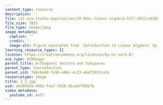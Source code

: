 ```yaml
---
content_type: resource
description: ''
file: /ol-ocw-studio-app/courses/18-06sc-linear-algebra-fall-2011/e63892dd4902faa7743895cabff081fb_2_1.jpg
file_size: 7825
file_type: image/jpeg
image_metadata:
  caption: ''
  credit: ''
  image-alt: Figure excerpted from 'Introduction to Linear Algebra' by G.S. Strang
learning_resource_types: []
license: https://creativecommons.org/licenses/by-nc-sa/4.0/
ocw_type: OCWImage
parent_title: Orthogonal Vectors and Subspaces
parent_type: CourseSection
parent_uid: fd8c8a4d-fa1b-e88c-ec23-abef203fca2a
resourcetype: Image
title: 2_1.jpg
uid: e63892dd-4902-faa7-7438-95cabff081fb
video_metadata:
  youtube_id: null
---
```

